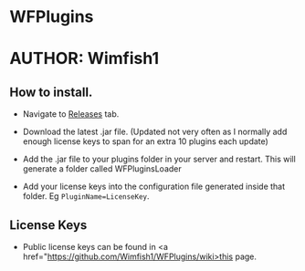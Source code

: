 # WFPlugins
# AUTHOR: Wimfish1

## How to install.

- Navigate to <a href="https://github.com/Wimfish1/WFPlugins/releases/latest">Releases</a> tab.

- Download the latest .jar file. (Updated not very often as I normally add enough license keys to span for an extra 10 plugins each update)

- Add the .jar file to your plugins folder in your server and restart. This will generate a folder called WFPluginsLoader

- Add your license keys into the configuration file generated inside that folder. Eg ```PluginName=LicenseKey```. 

## License Keys

- Public license keys can be found in <a href="https://github.com/Wimfish1/WFPlugins/wiki>this page</a>.
